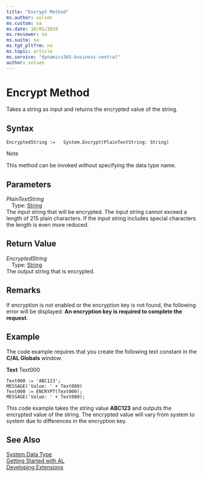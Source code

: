 ```yaml
---
title: "Encrypt Method"
ms.author: solsen
ms.custom: na
ms.date: 10/01/2019
ms.reviewer: na
ms.suite: na
ms.tgt_pltfrm: na
ms.topic: article
ms.service: "dynamics365-business-central"
author: solsen
---
```

[//]: # (START>DO_NOT_EDIT)
[//]: # (IMPORTANT:Do not edit any of the content between here and the END>DO_NOT_EDIT.)
[//]: # (Any modifications should be made in the .xml files in the ModernDev repo.)
# Encrypt Method
Takes a string as input and returns the encrypted value of the string.


## Syntax
```
EncryptedString :=   System.Encrypt(PlainTextString: String)
```
> [!NOTE]  
> This method can be invoked without specifying the data type name.  
## Parameters
*PlainTextString*  
&emsp;Type: [String](../string/string-data-type.md)  
The input string that will be encrypted. The input string cannot exceed a length of 215 plain characters. If the input string includes special characters the length is even more reduced.  


## Return Value
*EncryptedString*  
&emsp;Type: [String](../string/string-data-type.md)  
The output string that is encrypted.  


[//]: # (IMPORTANT: END>DO_NOT_EDIT)

## Remarks  
 If encryption is not enabled or the encryption key is not found, the following error will be displayed: **An encryption key is required to complete the request**.   

## Example  
 The code example requires that you create the following text constant in the **C/AL Globals** window.  

 **Text** Text000  

```  
Text000 := 'ABC123';  
MESSAGE('Value: ' + Text000)  
Text000 := ENCRYPT(Text000);  
MESSAGE('Value: ' + Text000);  
```  

 This code example takes the string value **ABC123** and outputs the encrypted value of the string. The encrypted value will vary from system to system due to differences in the encryption key.  


## See Also
[System Data Type](system-data-type.md)  
[Getting Started with AL](../../devenv-get-started.md)  
[Developing Extensions](../../devenv-dev-overview.md)